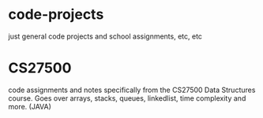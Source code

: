 # code-projects
just general code projects and school assignments, etc, etc


# CS27500
code assignments and notes specifically from the CS27500 Data Structures course. Goes over arrays, stacks, queues, linkedlist, time complexity and more. (JAVA)
